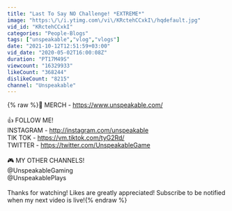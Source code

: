 ```yaml
---
title: "Last To Say NO Challenge! *EXTREME*"
image: "https:\/\/i.ytimg.com\/vi\/KRctehCCxkI\/hqdefault.jpg"
vid_id: "KRctehCCxkI"
categories: "People-Blogs"
tags: ["unspeakable","vlog","vlogs"]
date: "2021-10-12T12:51:59+03:00"
vid_date: "2020-05-02T16:00:08Z"
duration: "PT17M49S"
viewcount: "16329933"
likeCount: "368244"
dislikeCount: "8215"
channel: "Unspeakable"
---
```

{% raw %}👚 MERCH - <a rel="nofollow" target="blank" href="https://www.unspeakable.com/">https://www.unspeakable.com/</a><br /><br />👍 FOLLOW ME! <br />INSTAGRAM - <a rel="nofollow" target="blank" href="http://instagram.com/unspeakable">http://instagram.com/unspeakable</a><br />TIK TOK -  <a rel="nofollow" target="blank" href="https://vm.tiktok.com/tyG2Rd/">https://vm.tiktok.com/tyG2Rd/</a><br />TWITTER - <a rel="nofollow" target="blank" href="https://twitter.com/UnspeakableGame">https://twitter.com/UnspeakableGame</a><br /><br />🎮 MY OTHER CHANNELS! <br />@UnspeakableGaming <br />@UnspeakablePlays<br /><br />Thanks for watching! Likes are greatly appreciated! Subscribe to be notified when my next video is live!{% endraw %}
